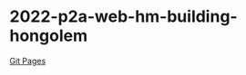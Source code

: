 ﻿# 2022-p2a-web-hm-building-hongolem
 [Git Pages](https://pslib-cz.github.io/2022-p2a-web-hm-building-hongolem/)
